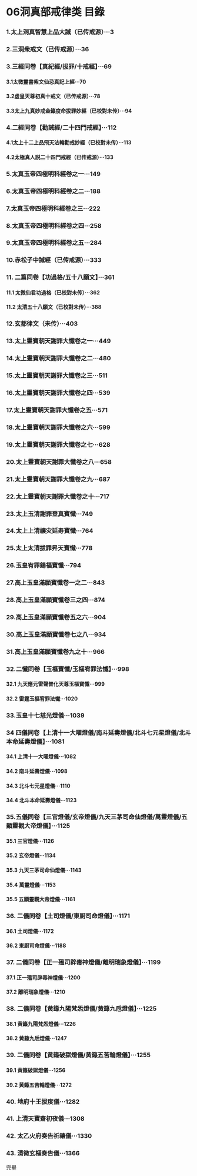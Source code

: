 # 06洞真部戒律类 目錄
 
### 1.太上洞真智慧上品大誡（已传戒源）···3 

### 2.三洞衆戒文（已传戒源）···36

### 3.三經同卷【真紀經/拔罪/十戒經】···69

#### 3.1太微靈書紫文仙忌真記上經···70
#### 3.2虚皇天尊初真十戒文（已传戒源）···78
#### 3.3太上九真妙戒金籙度命拔罪妙經（已校對未传）···94

### 4.二經同卷【勸誡經/二十四門戒經】···112
#### 4.1太上十二上品飛天法輪勸戒妙經（已校對未传）···113
#### 4.2太極真人説二十四門戒經（已传戒源）···133

### 5.太真玉帝四極明科經卷之一···149
### 6.太真玉帝四極明科經卷之二···188
### 7.太真玉帝四極明科經卷之三···222
### 8.太真玉帝四極明科經卷之四···258
### 9.太真玉帝四極明科經卷之五···284

### 10.赤松子中誡經（已传戒源）···333

### 11. 二篇同卷【功過格/五十八願文】···361
#### 11.1 太微仙君功過格（已校對未传）···362
#### 11.2 太清五十八願文（已校對未传）···388

### 12.玄都律文（未传）···403

### 13.太上靈寶朝天謝罪大懺卷之一···449
### 14.太上靈寶朝天謝罪大懺卷之二···480
### 15.太上靈寶朝天謝罪大懺卷之三···511
### 16.太上靈寶朝天謝罪大懺卷之四···539
### 17.太上靈寶朝天謝罪大懺卷之五···571
### 18.太上靈寶朝天謝罪大懺卷之六···599
### 19.太上靈寶朝天謝罪大懺卷之七···628
### 20.太上靈寶朝天謝罪大懺卷之八···658
### 21.太上靈寶朝天謝罪大懺卷之九···687
### 22.太上靈寶朝天謝罪大懺卷之十···717

### 23.太上玉清謝罪登真寶懴···749
### 24.太上上清禳灾延寿寶懴···764
### 25.太上太清拔罪昇天寶懴···778
### 26.玉皇宥罪鍚福寶懺···794

### 27.高上玉皇滿願寶懺卷一之二···843
### 28.高上玉皇滿願寶懺卷三之四···874
### 29.高上玉皇滿願寶懺卷五之六···904
### 30.高上玉皇滿願寶懺卷七之八···934
### 31.高上玉皇滿願寶懺卷九之十···966

### 32.二懴同卷【玉樞寶懺/玉樞宥罪法懺】···998
#### 32.1 九天應元雷聲普化天尊玉樞寶懺···999
#### 32.2 雷霆玉樞宥罪法懴···1020

### 33.玉皇十七慈光燈儀···1039
### 34 四儀同卷【上清十一大曜燈儀/南斗延壽燈儀/北斗七元星燈儀/北斗本命延壽燈儀】···1081
#### 34.1 上清十一大曜燈儀···1082
#### 34.2 南斗延壽燈儀···1098
#### 34.3 北斗七元星燈儀···1110
#### 34.4 北斗本命延壽燈儀···1123

### 35.五儀同卷【三官燈儀/玄帝燈儀/九天三茅司命仙燈儀/萬靈燈儀/五顯靈觀大帝燈儀】···1125
#### 35.1 三官燈儀···1126
#### 35.2 玄帝燈儀···1134
#### 35.3 九天三茅司命仙燈儀···1143
#### 35.4 萬靈燈儀···1153
#### 35.5 五顯靈觀大帝燈儀···1161

### 36. 二儀同卷【土司燈儀/東㕑司命燈儀】···1171
#### 36.1 土司燈儀···1172
#### 36.2 東㕑司命燈儀···1188

### 37. 二儀同卷【正一殟司辟毒神燈儀/離明瑞象燈儀】···1199
#### 37.1 正一殟司辟毒神燈儀···1200
#### 37.2 離明瑞象燈儀···1210

### 38. 二儀同卷【黄籙九陽梵炁燈儀/黄籙九卮燈儀】···1225
#### 38.1 黄籙九陽梵炁燈儀···1226
#### 38.2 黄籙九巵燈儀···1247

### 39. 二儀同卷【黄籙破獄燈儀/黄籙五苦輪燈儀】···1255
#### 39.1 黄籙破獄燈儀···1256
#### 39.2 黄籙五苦輪燈儀···1272

### 40. 地府十王拔度儀···1282
### 41. 上清天寶齋初夜儀···1308
### 42. 太乙火府奏告祈禳儀···1330
### 43. 清微玄樞奏告儀···1366

完畢

